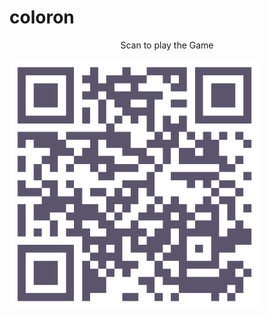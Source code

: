 # coloron
<center><p>Scan to play the Game</p></center>
<img src="./img/coloron QR.png" width="400" height="400"></img>

